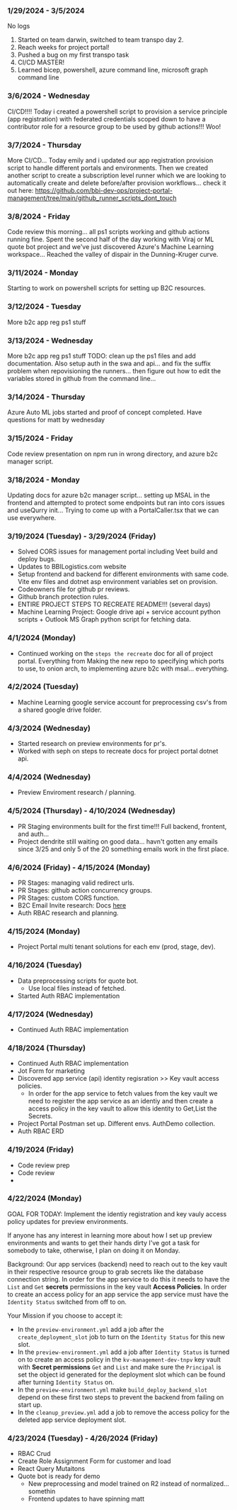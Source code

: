 ### 1/29/2024 - 3/5/2024

No logs

1. Started on team darwin, switched to team transpo day 2.
2. Reach weeks for project portal!
3. Pushed a bug on my first transpo task
4. CI/CD MASTER!
5. Learned bicep, powershell, azure command line, microsoft graph command line

### 3/6/2024 - Wednesday

CI/CD!!!! Today i created a powershell script to provision a service principle (app registration) with federated credentials scoped down to have a contributor role for a resource group to be used by github actions!!! Woo!

### 3/7/2024 - Thursday

More CI/CD... Today emily and i updated our app registration provision script to handle different portals and environments. Then we created another script to create a subscription level runner which we are looking to automatically create and delete before/after provision workflows... check it out here: https://github.com/bbi-dev-ops/project-portal-management/tree/main/github_runner_scripts_dont_touch

### 3/8/2024 - Friday

Code review this morning... all ps1 scripts working and github actions running fine. Spent the second half of the day working with Viraj or ML quote bot project and we've just discovered Azure's Machine Learning workspace... Reached the valley of dispair in the Dunning-Kruger curve.

### 3/11/2024 - Monday

Starting to work on powershell scripts for setting up B2C resources.

### 3/12/2024 - Tuesday

More b2c app reg ps1 stuff

### 3/13/2024 - Wednesday

More b2c app reg ps1 stuff
TODO: clean up the ps1 files and add documentation. Also setup auth in the swa and api... and fix the suffix problem when repovisioning the runners... then figure out how to edit the variables stored in github from the command line...

### 3/14/2024 - Thursday

Azure Auto ML jobs started and proof of concept completed. Have questions for matt by wednesday

### 3/15/2024 - Friday

Code review presentation on npm run in wrong directory, and azure b2c manager script.

### 3/18/2024 - Monday

Updating docs for azure b2c manager script... setting up MSAL in the frontend and attempted to protect some endpoints but ran into cors issues and useQurry init... Trying to come up with a PortalCaller.tsx that we can use everywhere.

### 3/19/2024 (Tuesday) - 3/29/2024 (Friday)

- Solved CORS issues for management portal including Veet build and deploy bugs.
- Updates to BBILogistics.com website
- Setup frontend and backend for different environments with same code. Vite env files and dotnet asp environment variables set on provision.
- Codeowners file for github pr reviews.
- Github branch protection rules.
- ENTIRE PROJECT STEPS TO RECREATE README!!! (several days)
- Machine Learning Project: Google drive api + service account python scripts + Outlook MS Graph python script for fetching data.

### 4/1/2024 (Monday)

- Continued working on the `steps the recreate` doc for all of project portal. Everything from Making the new repo to specifying which ports to use, to onion arch, to implementing azure b2c with msal... everything.

### 4/2/2024 (Tuesday)

- Machine Learning google service account for preprocessing csv's from a shared google drive folder.

### 4/3/2024 (Wednesday)

- Started research on preview environments for pr's.
- Worked with seph on steps to recreate docs for project portal dotnet api.

### 4/4/2024 (Wednesday)

- Preview Enviroment research / planning.

### 4/5/2024 (Thursday) - 4/10/2024 (Wednesday)

- PR Staging environments built for the first time!!! Full backend, frontent, and auth...
- Project dendrite still waiting on good data... havn't gotten any emails since 3/25 and only 5 of the 20 something emails work in the first place.

### 4/6/2024 (Friday) - 4/15/2024 (Monday)

- PR Stages: managing valid redirect urls.
- PR Stages: github action concurrency groups.
- PR Stages: custom CORS function.
- B2C Email Invite research: Docs [here](https://github.com/bbi-dev-ops/project-portal-management/blob/dev/DOCS/B2C_INVITES.md)
- Auth RBAC research and planning.

### 4/15/2024 (Monday)

- Project Portal multi tenant solutions for each env (prod, stage, dev).

### 4/16/2024 (Tuesday)

- Data preprocessing scripts for quote bot.
  - Use local files instead of fetched.
- Started Auth RBAC implementation

### 4/17/2024 (Wednesday)

- Continued Auth RBAC implementation

### 4/18/2024 (Thursday)

- Continued Auth RBAC implementation
- Jot Form for marketing
- Discovered app service (api) identity regisration >> Key vault access policies.
  - In order for the app service to fetch values from the key vault we need to register the app service as an identiy and then create a access policy in the key vault to allow this identity to Get,List the Secrets.
- Project Portal Postman set up. Different envs. AuthDemo collection.
- Auth RBAC ERD

### 4/19/2024 (Friday)

- Code review prep
- Code review
-

### 4/22/2024 (Monday)

GOAL FOR TODAY: Implement the identiy registration and key vauly access policy updates for preview environments.

If anyone has any interest in learning more about how I set up preview environments and wants to get their hands dirty I've got a task for somebody to take, otherwise, I plan on doing it on Monday.

Background: Our app services (backend) need to reach out to the key vault in their respective resource group to grab secrets like the database connection string. In order for the app service to do this it needs to have the `List` and `Get` **secrets** permissions in the key vault **Access Policies**. In order to create an access policy for an app service the app service must have the `Identity Status` switched from off to on.

Your Mission if you choose to accept it:

- In the `preview-environment.yml` add a job after the `create_deployment_slot` job to turn on the `Identity Status` for this new slot.
- In the `preview-environment.yml` add a job after `Identity Status` is turned on to create an access policy in the `kv-management-dev-tnpv` key vault with **Secret permissions** `Get` and `List` and make sure the `Principal` is set the object id generated for the deployment slot which can be found after turning `Identity Status` on.
- In the `preview-environment.yml` make `build_deploy_backend_slot` depend on these first two steps to prevent the backend from failing on start up.
- In the `cleanup_preview.yml` add a job to remove the access policy for the deleted app service deployment slot.

### 4/23/2024 (Tuesday) - 4/26/2024 (Friday)

- RBAC Crud
- Create Role Assignment Form for customer and load
- React Query Mutaitons
- Quote bot is ready for demo
  - New preprocessing and model trained on R2 instead of normalized... somethin
  - Frontend updates to have spinning matt
